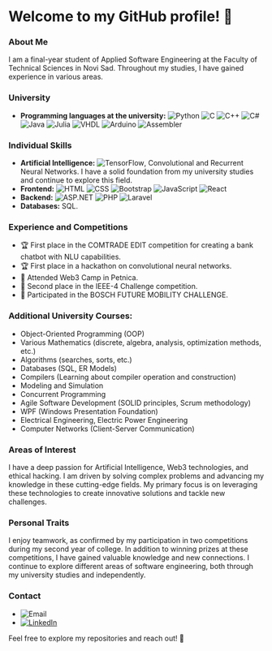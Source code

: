 # Welcome to my GitHub profile! 👋

### About Me
I am a final-year student of Applied Software Engineering at the Faculty of Technical Sciences in Novi Sad. Throughout my studies, I have gained experience in various areas.

### University

- **Programming languages at the university:** ![Python](https://img.shields.io/badge/Python-3776AB?style=flat-square&logo=python&logoColor=white) ![C](https://img.shields.io/badge/C-00599C?style=flat-square&logo=c&logoColor=white) ![C++](https://img.shields.io/badge/C++-00599C?style=flat-square&logo=c%2B%2B&logoColor=white) ![C#](https://img.shields.io/badge/C%23-239120?style=flat-square&logo=c-sharp&logoColor=white) ![Java](https://img.shields.io/badge/Java-007396?style=flat-square&logo=java&logoColor=white) ![Julia](https://img.shields.io/badge/Julia-9558B2?style=flat-square&logo=julia&logoColor=white) ![VHDL](https://img.shields.io/badge/VHDL-543978?style=flat-square&logoColor=white) ![Arduino](https://img.shields.io/badge/Arduino-00979D?style=flat-square&logo=arduino&logoColor=white) ![Assembler](https://img.shields.io/badge/Assembler-808080?style=flat-square&logoColor=white)

### Individual Skills
- **Artificial Intelligence:** ![TensorFlow](https://img.shields.io/badge/TensorFlow-FF6F00?style=flat-square&logo=tensorflow&logoColor=white), Convolutional and Recurrent Neural Networks. I have a solid foundation from my university studies and continue to explore this field.
- **Frontend:** ![HTML](https://img.shields.io/badge/HTML-E34F26?style=flat-square&logo=html5&logoColor=white) ![CSS](https://img.shields.io/badge/CSS-1572B6?style=flat-square&logo=css3&logoColor=white) ![Bootstrap](https://img.shields.io/badge/Bootstrap-563D7C?style=flat-square&logo=bootstrap&logoColor=white) ![JavaScript](https://img.shields.io/badge/JavaScript-F7DF1E?style=flat-square&logo=javascript&logoColor=black) ![React](https://img.shields.io/badge/React-61DAFB?style=flat-square&logo=react&logoColor=white) 
- **Backend:** ![ASP.NET](https://img.shields.io/badge/ASP.NET-512BD4?style=flat-square&logo=aspnet&logoColor=white) ![PHP](https://img.shields.io/badge/PHP-777BB4?style=flat-square&logo=php&logoColor=white) ![Laravel](https://img.shields.io/badge/Laravel-FF2D20?style=flat-square&logo=laravel&logoColor=white) 
- **Databases:** SQL.

### Experience and Competitions
- 🏆 First place in the COMTRADE EDIT competition for creating a bank chatbot with NLU capabilities.
- 🏆 First place in a hackathon on convolutional neural networks.
- 🚀 Attended Web3 Camp in Petnica.
- 🥈 Second place in the IEEE-4 Challenge competition.
- 🌟 Participated in the BOSCH FUTURE MOBILITY CHALLENGE.

### Additional University Courses:
- Object-Oriented Programming (OOP)
- Various Mathematics (discrete, algebra, analysis, optimization methods, etc.)
- Algorithms (searches, sorts, etc.)
- Databases (SQL, ER Models)
- Compilers (Learning about compiler operation and construction)
- Modeling and Simulation
- Concurrent Programming
- Agile Software Development (SOLID principles, Scrum methodology)
- WPF (Windows Presentation Foundation)
- Electrical Engineering, Electric Power Engineering
- Computer Networks (Client-Server Communication)

### Areas of Interest
I have a deep passion for Artificial Intelligence, Web3 technologies, and ethical hacking. I am driven by solving complex problems and advancing my knowledge in these cutting-edge fields. My primary focus is on leveraging these technologies to create innovative solutions and tackle new challenges.

### Personal Traits
I enjoy teamwork, as confirmed by my participation in two competitions during my second year of college. In addition to winning prizes at these competitions, I have gained valuable knowledge and new connections. I continue to explore different areas of software engineering, both through my university studies and independently.

### Contact
- ![Email](https://img.shields.io/badge/Email-milosevicdragan002%40gmail.com-blue?style=flat-square&logo=gmail)
- [![LinkedIn](https://img.shields.io/badge/LinkedIn-0077B5?style=flat-square&logo=linkedin&logoColor=white)](https://www.linkedin.com/in/dragan-milosevic3/)
  
Feel free to explore my repositories and reach out! 🚀
